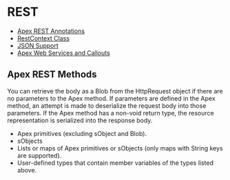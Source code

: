 # REST

* [Apex REST Annotations](https://developer.salesforce.com/docs/atlas.en-us.apexcode.meta/apexcode/apex_classes_annotations_rest.htm)
* [RestContext Class](https://developer.salesforce.com/docs/atlas.en-us.apexcode.meta/apexcode/apex_methods_system_restcontext.htm#apex_methods_system_restcontext)
* [JSON Support](https://developer.salesforce.com/docs/atlas.en-us.apexcode.meta/apexcode/apex_methods_system_json_overview.htm)
* [Apex Web Services and Callouts](https://developer.salesforce.com/page/Apex_Web_Services_and_Callouts)
## Apex REST Methods
You can retrieve the body as a Blob from the HttpRequest object if there are no parameters to the Apex method. If parameters are defined in the Apex method, an attempt is made to deserialize the request body into those parameters. If the Apex method has a non-void return type, the resource representation is serialized into the response body.
* Apex primitives (excluding sObject and Blob).
* sObjects
* Lists or maps of Apex primitives or sObjects (only maps with String keys are supported).
* User-defined types that contain member variables of the types listed above.

